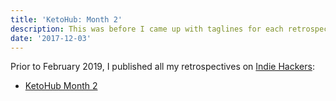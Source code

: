 ```yaml
---
title: 'KetoHub: Month 2'
description: This was before I came up with taglines for each retrospective.
date: '2017-12-03'
---
```


Prior to February 2019, I published all my retrospectives on [Indie Hackers](https://www.indiehackers.com):

* [KetoHub Month 2](https://www.indiehackers.com/forum/ketohub-month-2-report-1229ddb803)
